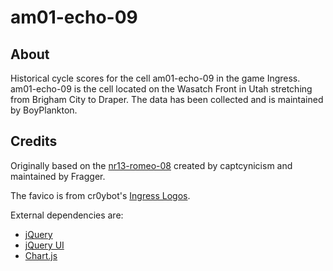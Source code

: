 # am01-echo-09

## About

Historical cycle scores for the cell am01-echo-09 in the game Ingress. am01-echo-09 is the cell located on the Wasatch Front in Utah stretching from Brigham City to Draper. The data has been collected and is maintained by BoyPlankton.

## Credits

Originally based on the [nr13-romeo-08](https://nr13-romeo-08.com) created by captcynicism and maintained by Fragger.

The favico is from cr0ybot's [Ingress Logos](https://cr0ybot.github.io/ingress-logos/).

External dependencies are:

* [jQuery](https://jquery.com)
* [jQuery UI](https://jqueryui.com)
* [Chart.js](https://www.chartjs.org)
